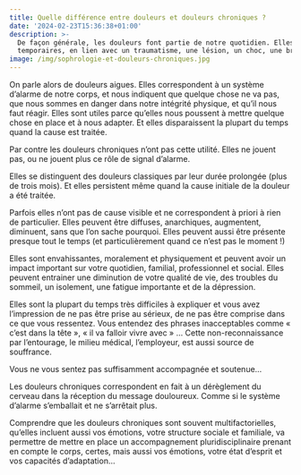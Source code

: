 ```yaml
---
title: Quelle différence entre douleurs et douleurs chroniques ?
date: '2024-02-23T15:36:38+01:00'
description: >-
  De façon générale, les douleurs font partie de notre quotidien. Elles sont
  temporaires, en lien avec un traumatisme, une lésion, un choc, une brûlure…
image: /img/sophrologie-et-douleurs-chroniques.jpg
---
```

On parle alors de douleurs aigues. Elles correspondent à un système d’alarme de notre corps, et nous indiquent que quelque chose ne va pas, que nous sommes en danger dans notre intégrité physique, et qu’il nous faut réagir. Elles sont utiles parce qu’elles nous poussent à mettre quelque chose en place et à nous adapter. Et elles disparaissent la plupart du temps quand la cause est traitée.

Par contre les douleurs chroniques n’ont pas cette utilité. Elles ne jouent pas, ou ne jouent plus ce rôle de signal d’alarme.

Elles se distinguent des douleurs classiques par leur durée prolongée (plus de trois mois). Et elles persistent même quand la cause initiale de la douleur a été traitée.  

Parfois elles n’ont pas de cause visible et ne correspondent à priori à rien de particulier. Elles peuvent être diffuses, anarchiques, augmentent, diminuent, sans que l’on sache pourquoi.  Elles peuvent aussi être présente presque tout le temps (et particulièrement quand ce n’est pas le moment !)

Elles sont envahissantes, moralement et physiquement et peuvent avoir un impact important sur votre quotidien, familial, professionnel et social. Elles peuvent entrainer une diminution de votre qualité de vie, des troubles du sommeil, un isolement, une fatigue importante et de la dépression.

Elles sont la plupart du temps très difficiles à expliquer et vous avez l’impression de ne pas être prise au sérieux, de ne pas être comprise dans ce que vous ressentez. Vous entendez des phrases inacceptables comme « c’est dans la tête », « il va falloir vivre avec » … Cette non-reconnaissance par l’entourage, le milieu médical, l’employeur, est aussi source de souffrance.  

Vous ne vous sentez pas suffisamment accompagnée et soutenue…

Les douleurs chroniques correspondent en fait à un dérèglement du cerveau dans la réception du message douloureux. Comme si le système d’alarme s’emballait et ne s’arrêtait plus.

Comprendre que les douleurs chroniques sont souvent multifactorielles, qu’elles incluent aussi vos émotions, votre structure sociale et familiale, va permettre de mettre en place un accompagnement pluridisciplinaire prenant en compte le corps, certes, mais aussi vos émotions, votre état d’esprit et vos capacités d’adaptation…
